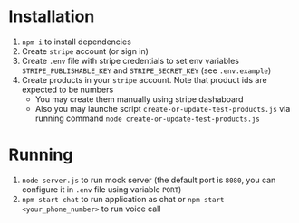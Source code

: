 # Installation

1. `npm i` to install dependencies
2. Create `stripe` account (or sign in)
3. Create `.env` file with stripe credentials to set env variables `STRIPE_PUBLISHABLE_KEY` and `STRIPE_SECRET_KEY` (see `.env.example`)
4. Create products in your `stripe` account. Note that product ids are expected to be numbers
   - You may create them manually using stripe dashaboard
   - Also you may launche script `create-or-update-test-products.js` via running command `node create-or-update-test-products.js`

# Running

1. `node server.js` to run mock server (the default port is `8080`, you can configure it in `.env` file using variable `PORT`)
2. `npm start chat` to run application as chat or `npm start <your_phone_number>` to run voice call
